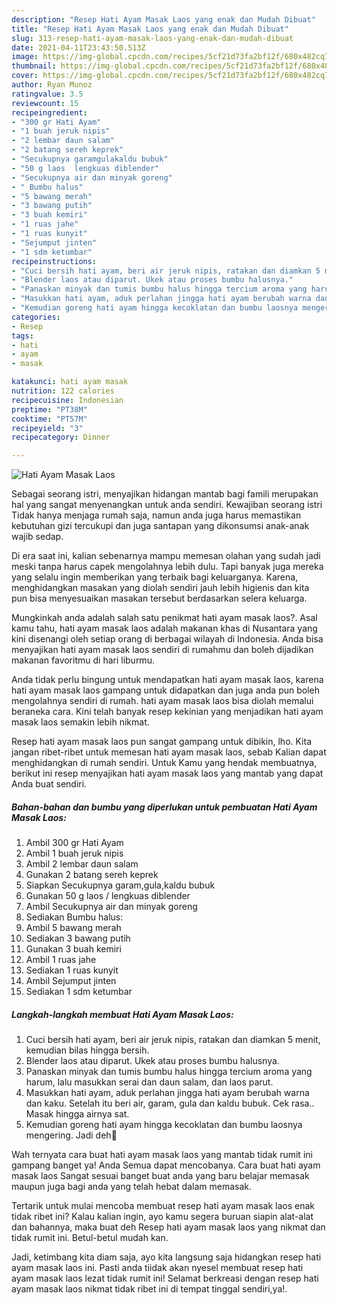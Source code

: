 ```yaml
---
description: "Resep Hati Ayam Masak Laos yang enak dan Mudah Dibuat"
title: "Resep Hati Ayam Masak Laos yang enak dan Mudah Dibuat"
slug: 313-resep-hati-ayam-masak-laos-yang-enak-dan-mudah-dibuat
date: 2021-04-11T23:43:50.513Z
image: https://img-global.cpcdn.com/recipes/5cf21d73fa2bf12f/680x482cq70/hati-ayam-masak-laos-foto-resep-utama.jpg
thumbnail: https://img-global.cpcdn.com/recipes/5cf21d73fa2bf12f/680x482cq70/hati-ayam-masak-laos-foto-resep-utama.jpg
cover: https://img-global.cpcdn.com/recipes/5cf21d73fa2bf12f/680x482cq70/hati-ayam-masak-laos-foto-resep-utama.jpg
author: Ryan Munoz
ratingvalue: 3.5
reviewcount: 15
recipeingredient:
- "300 gr Hati Ayam"
- "1 buah jeruk nipis"
- "2 lembar daun salam"
- "2 batang sereh keprek"
- "Secukupnya garamgulakaldu bubuk"
- "50 g laos  lengkuas diblender"
- "Secukupnya air dan minyak goreng"
- " Bumbu halus"
- "5 bawang merah"
- "3 bawang putih"
- "3 buah kemiri"
- "1 ruas jahe"
- "1 ruas kunyit"
- "Sejumput jinten"
- "1 sdm ketumbar"
recipeinstructions:
- "Cuci bersih hati ayam, beri air jeruk nipis, ratakan dan diamkan 5 menit, kemudian bilas hingga bersih."
- "Blender laos atau diparut. Ukek atau proses bumbu halusnya."
- "Panaskan minyak dan tumis bumbu halus hingga tercium aroma yang harum, lalu masukkan serai dan daun salam, dan laos parut."
- "Masukkan hati ayam, aduk perlahan jingga hati ayam berubah warna dan kaku. Setelah itu beri air, garam, gula dan kaldu bubuk. Cek rasa.. Masak hingga airnya sat."
- "Kemudian goreng hati ayam hingga kecoklatan dan bumbu laosnya mengering. Jadi deh🥰"
categories:
- Resep
tags:
- hati
- ayam
- masak

katakunci: hati ayam masak 
nutrition: 122 calories
recipecuisine: Indonesian
preptime: "PT38M"
cooktime: "PT57M"
recipeyield: "3"
recipecategory: Dinner

---
```



![Hati Ayam Masak Laos](https://img-global.cpcdn.com/recipes/5cf21d73fa2bf12f/680x482cq70/hati-ayam-masak-laos-foto-resep-utama.jpg)

Sebagai seorang istri, menyajikan hidangan mantab bagi famili merupakan hal yang sangat menyenangkan untuk anda sendiri. Kewajiban seorang istri Tidak hanya menjaga rumah saja, namun anda juga harus memastikan kebutuhan gizi tercukupi dan juga santapan yang dikonsumsi anak-anak wajib sedap.

Di era  saat ini, kalian sebenarnya mampu memesan olahan yang sudah jadi meski tanpa harus capek mengolahnya lebih dulu. Tapi banyak juga mereka yang selalu ingin memberikan yang terbaik bagi keluarganya. Karena, menghidangkan masakan yang diolah sendiri jauh lebih higienis dan kita pun bisa menyesuaikan masakan tersebut berdasarkan selera keluarga. 



Mungkinkah anda adalah salah satu penikmat hati ayam masak laos?. Asal kamu tahu, hati ayam masak laos adalah makanan khas di Nusantara yang kini disenangi oleh setiap orang di berbagai wilayah di Indonesia. Anda bisa menyajikan hati ayam masak laos sendiri di rumahmu dan boleh dijadikan makanan favoritmu di hari liburmu.

Anda tidak perlu bingung untuk mendapatkan hati ayam masak laos, karena hati ayam masak laos gampang untuk didapatkan dan juga anda pun boleh mengolahnya sendiri di rumah. hati ayam masak laos bisa diolah memalui beraneka cara. Kini telah banyak resep kekinian yang menjadikan hati ayam masak laos semakin lebih nikmat.

Resep hati ayam masak laos pun sangat gampang untuk dibikin, lho. Kita jangan ribet-ribet untuk memesan hati ayam masak laos, sebab Kalian dapat menghidangkan di rumah sendiri. Untuk Kamu yang hendak membuatnya, berikut ini resep menyajikan hati ayam masak laos yang mantab yang dapat Anda buat sendiri.

<!--inarticleads1-->

##### Bahan-bahan dan bumbu yang diperlukan untuk pembuatan Hati Ayam Masak Laos:

1. Ambil 300 gr Hati Ayam
1. Ambil 1 buah jeruk nipis
1. Ambil 2 lembar daun salam
1. Gunakan 2 batang sereh keprek
1. Siapkan Secukupnya garam,gula,kaldu bubuk
1. Gunakan 50 g laos / lengkuas diblender
1. Ambil Secukupnya air dan minyak goreng
1. Sediakan  Bumbu halus:
1. Ambil 5 bawang merah
1. Sediakan 3 bawang putih
1. Gunakan 3 buah kemiri
1. Ambil 1 ruas jahe
1. Sediakan 1 ruas kunyit
1. Ambil Sejumput jinten
1. Sediakan 1 sdm ketumbar




<!--inarticleads2-->

##### Langkah-langkah membuat Hati Ayam Masak Laos:

1. Cuci bersih hati ayam, beri air jeruk nipis, ratakan dan diamkan 5 menit, kemudian bilas hingga bersih.
1. Blender laos atau diparut. Ukek atau proses bumbu halusnya.
1. Panaskan minyak dan tumis bumbu halus hingga tercium aroma yang harum, lalu masukkan serai dan daun salam, dan laos parut.
1. Masukkan hati ayam, aduk perlahan jingga hati ayam berubah warna dan kaku. Setelah itu beri air, garam, gula dan kaldu bubuk. Cek rasa.. Masak hingga airnya sat.
1. Kemudian goreng hati ayam hingga kecoklatan dan bumbu laosnya mengering. Jadi deh🥰




Wah ternyata cara buat hati ayam masak laos yang mantab tidak rumit ini gampang banget ya! Anda Semua dapat mencobanya. Cara buat hati ayam masak laos Sangat sesuai banget buat anda yang baru belajar memasak maupun juga bagi anda yang telah hebat dalam memasak.

Tertarik untuk mulai mencoba membuat resep hati ayam masak laos enak tidak ribet ini? Kalau kalian ingin, ayo kamu segera buruan siapin alat-alat dan bahannya, maka buat deh Resep hati ayam masak laos yang nikmat dan tidak rumit ini. Betul-betul mudah kan. 

Jadi, ketimbang kita diam saja, ayo kita langsung saja hidangkan resep hati ayam masak laos ini. Pasti anda tiidak akan nyesel membuat resep hati ayam masak laos lezat tidak rumit ini! Selamat berkreasi dengan resep hati ayam masak laos nikmat tidak ribet ini di tempat tinggal sendiri,ya!.

